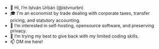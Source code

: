 - 👋 Hi, I’m István Urbán (@istvnurbn)
- 🎓 I'm an economist by trade dealing with corporate taxes, transfer pricing, and statutory accounting.
- 👀 I’m interested in self-hosting, opensource software, and preserving privacy.
- 💞️ I’m trying my best to give back with my limited coding skills.
- 📫 DM me here!

<!---
istvnurbn/istvnurbn is a ✨ special ✨ repository because its `README.md` (this file) appears on your GitHub profile.
You can click the Preview link to take a look at your changes.
--->
